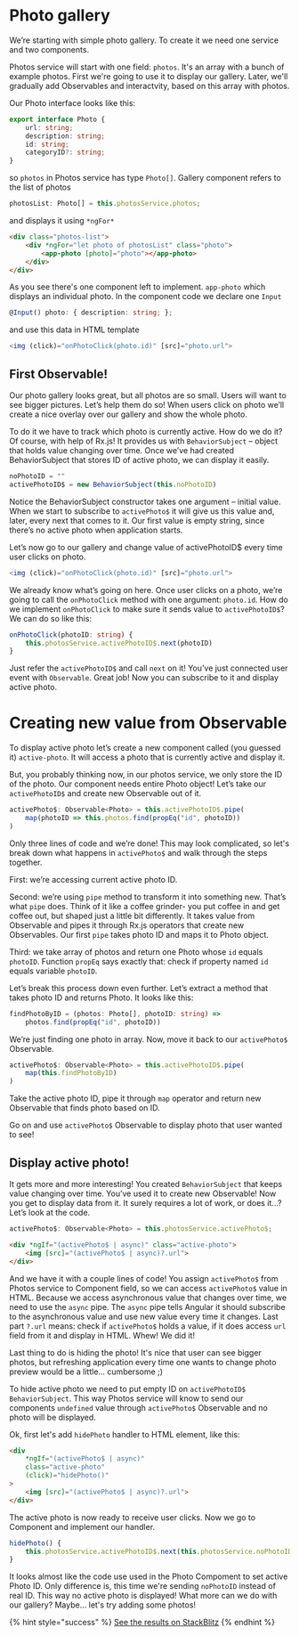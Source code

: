 # Photo gallery
We’re starting with simple photo gallery. To create it we need one service and two components. 

Photos service will start with one field: `photos`. It's an array with a bunch of example photos. First we're going to use it to display our gallery. Later, we'll gradually add Observables and interactvity, based on this array with photos.

Our Photo interface looks like this:

```typescript
export interface Photo {
    url: string;
    description: string;
    id: string;
    categoryID?: string;
}
```

so `photos` in Photos service has type `Photo[]`. Gallery component refers to the list of photos

```typescript
photosList: Photo[] = this.photosService.photos;
```

and displays it using `*ngFor*`

```html
<div class="photos-list">
    <div *ngFor="let photo of photosList" class="photo">
        <app-photo [photo]="photo"></app-photo>
    </div>
</div>
```

As you see there's one component left to implement. `app-photo` which displays an individual photo. In the component code we declare one `Input`

```typescript
@Input() photo: { description: string; };
```

and use this data in HTML template

```typescript
<img (click)="onPhotoClick(photo.id)" [src]="photo.url">
```


## First Observable!
Our photo gallery looks great, but all photos are so small. Users will want to see bigger pictures. Let’s help them do so! When users click on photo we’ll create a nice overlay over our gallery and show the whole photo.

To do it we have to track which photo is currently active. How do we do it? Of course, with help of Rx.js! It provides us with `BehaviorSubject` – object that holds value changing over time. Once we’ve had created BehaviorSubject that stores ID of active photo, we can display it easily.

```typescript
noPhotoID = ""
activePhotoID$ = new BehaviorSubject(this.noPhotoID)
```

Notice the BehaviorSubject constructor takes one argument – initial value. When we start to subscribe to `activePhoto$` it will give us this value and, later, every next that comes to it. Our first value is empty string, since there’s no active photo when application starts.

Let’s now go to our gallery and change value of activePhotoID$ every time user clicks on photo.

```typescript
<img (click)="onPhotoClick(photo.id)" [src]="photo.url">
```

We already know what’s going on here. Once user clicks on a photo, we’re going to call the `onPhotoClick` method with one argument: `photo.id`. How do we implement `onPhotoClick` to make sure it sends value to `activePhotoID$`? We can do so like this:

```typescript
onPhotoClick(photoID: string) {
    this.photosService.activePhotoID$.next(photoID)
}
```

Just refer the `activePhotoID$` and call `next` on it! You’ve just connected user event with `Observable`. Great job! Now you can subscribe to it and display active photo.

# Creating new value from Observable
To display active photo let’s create a new component called (you guessed it) `active-photo`. It will access a photo that is currently active and display it.

But, you probably thinking now, in our photos service, we only store the ID of the photo. Our component needs entire Photo object! Let’s take our `activePhotoID$` and create new Observable out of it.

```typescript
activePhoto$: Observable<Photo> = this.activePhotoID$.pipe(
    map(photoID => this.photos.find(propEq("id", photoID))
)
```

Only three lines of code and we’re done! This may look complicated, so let's break down what happens in `activePhoto$` and walk through the steps together.

First: we’re accessing current active photo ID. 

Second: we’re using `pipe` method to transform it into something new. That’s what `pipe` does. Think of it like a coffee grinder- you put coffee in and get coffee out, but shaped just a little bit differently. It takes value from Observable and pipes it through Rx.js operators that create new Observables. Our first `pipe` takes photo ID and maps it to Photo object. 

Third: we take array of photos and return one Photo whose `id` equals `photoID`. Function `propEq` says exactly that: check if property named `id` equals variable `photoID`.

Let’s break this process down even further. Let’s extract a method that takes photo ID and returns Photo. It looks like this:

```typescript
findPhotoByID = (photos: Photo[], photoID: string) =>
    photos.find(propEq("id", photoID))
```

We’re just finding one photo in array. Now, move it back to our `activePhoto$` Observable.

```typescript
activePhoto$: Observable<Photo> = this.activePhotoID$.pipe(
    map(this.findPhotoByID)
)
```

Take the active photo ID, pipe it through `map` operator and return new Observable that finds photo based on ID.

Go on and use `activePhoto$` Observable to display photo that user wanted to see!

## Display active photo!
It gets more and more interesting! You created `BehaviorSubject` that keeps value changing over time. You’ve used it to create new Observable! Now you get to display data from it. It surely requires a lot of work, or does it…? Let’s look at the code.

```typescript
activePhoto$: Observable<Photo> = this.photosService.activePhoto$;
```

```html
<div *ngIf="(activePhoto$ | async)" class="active-photo">
    <img [src]="(activePhoto$ | async)?.url">
</div>
```

And we have it with a couple lines of code! You assign `activePhoto$` from Photos service to Component field, so we can access `activePhoto$` value in HTML. Because we access asynchronous value that changes over time, we need to use the `async` pipe. The `async` pipe tells Angular it should subscribe to the asynchronous value and use new value every time it changes. Last part `?.url` means: check if `activePhoto$` holds a value, if it does access `url` field from it and display in HTML. Whew! We did it!

Last thing to do is hiding the photo! It's nice that user can see bigger photos, but refreshing application every time one wants to change photo preview would be a little… cumbersome ;)

To hide active photo we need to put empty ID on `activePhotoID$` `BehaviorSubject`. This way Photos service will know to send our components `undefined` value through `activePhoto$` Observable and no photo will be displayed.

Ok, first let's add `hidePhoto` handler to HTML element, like this:

```html
<div
    *ngIf="(activePhoto$ | async)"
    class="active-photo"
    (click)="hidePhoto()"
>
    <img [src]="(activePhoto$ | async)?.url">
</div>
```

The active photo is now ready to receive user clicks. Now we go to Component and implement our handler.

```typescript
hidePhoto() {
    this.photosService.activePhotoID$.next(this.photosService.noPhotoID);
}
```

It looks almost like the code use used in the Photo Compoment to set active Photo ID. Only difference is, this time we're sending `noPhotoID` instead of real ID. This way no active photo is displayed! What more can we do with our gallery? Maybe… let's try adding some photos!

{% hint style="success" %}
[See the results on StackBlitz](https://stackblitz.com/github/jonki/observable-gallery/tree/master/examples/3_01_display-photos)
{% endhint %}
